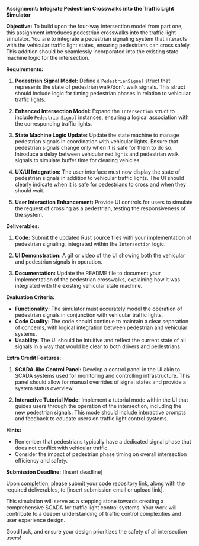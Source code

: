 **Assignment: Integrate Pedestrian Crosswalks into the Traffic Light Simulator**

**Objective:**
To build upon the four-way intersection model from part one, this assignment introduces pedestrian crosswalks into the traffic light simulator. You are to integrate a pedestrian signaling system that interacts with the vehicular traffic light states, ensuring pedestrians can cross safely. This addition should be seamlessly incorporated into the existing state machine logic for the intersection.

**Requirements:**

1. **Pedestrian Signal Model:**
   Define a `PedestrianSignal` struct that represents the state of pedestrian walk/don't walk signals. This struct should include logic for timing pedestrian phases in relation to vehicular traffic lights.

2. **Enhanced Intersection Model:**
   Expand the `Intersection` struct to include `PedestrianSignal` instances, ensuring a logical association with the corresponding traffic lights.

3. **State Machine Logic Update:**
   Update the state machine to manage pedestrian signals in coordination with vehicular lights. Ensure that pedestrian signals change only when it is safe for them to do so. Introduce a delay between vehicular red lights and pedestrian walk signals to simulate buffer time for clearing vehicles.

4. **UX/UI Integration:**
   The user interface must now display the state of pedestrian signals in addition to vehicular traffic lights. The UI should clearly indicate when it is safe for pedestrians to cross and when they should wait.

5. **User Interaction Enhancement:**
   Provide UI controls for users to simulate the request of crossing as a pedestrian, testing the responsiveness of the system.

**Deliverables:**

1. **Code:**
   Submit the updated Rust source files with your implementation of pedestrian signaling, integrated within the `Intersection` logic.

2. **UI Demonstration:**
   A gif or video of the UI showing both the vehicular and pedestrian signals in operation.

3. **Documentation:**
   Update the README file to document your implementation of the pedestrian crosswalks, explaining how it was integrated with the existing vehicular state machine.

**Evaluation Criteria:**

- **Functionality:** The simulator must accurately model the operation of pedestrian signals in conjunction with vehicular traffic lights.
- **Code Quality:** The code should continue to maintain a clear separation of concerns, with logical integration between pedestrian and vehicular systems.
- **Usability:** The UI should be intuitive and reflect the current state of all signals in a way that would be clear to both drivers and pedestrians.

**Extra Credit Features:**

1. **SCADA-like Control Panel:**
   Develop a control panel in the UI akin to SCADA systems used for monitoring and controlling infrastructure. This panel should allow for manual overrides of signal states and provide a system status overview.

2. **Interactive Tutorial Mode:**
   Implement a tutorial mode within the UI that guides users through the operation of the intersection, including the new pedestrian signals. This mode should include interactive prompts and feedback to educate users on traffic light control systems.

**Hints:**
- Remember that pedestrians typically have a dedicated signal phase that does not conflict with vehicular traffic.
- Consider the impact of pedestrian phase timing on overall intersection efficiency and safety.

**Submission Deadline:**
[Insert deadline]

Upon completion, please submit your code repository link, along with the required deliverables, to [insert submission email or upload link].

This simulation will serve as a stepping stone towards creating a comprehensive SCADA for traffic light control systems. Your work will contribute to a deeper understanding of traffic control complexities and user experience design.

Good luck, and ensure your design prioritizes the safety of all intersection users!